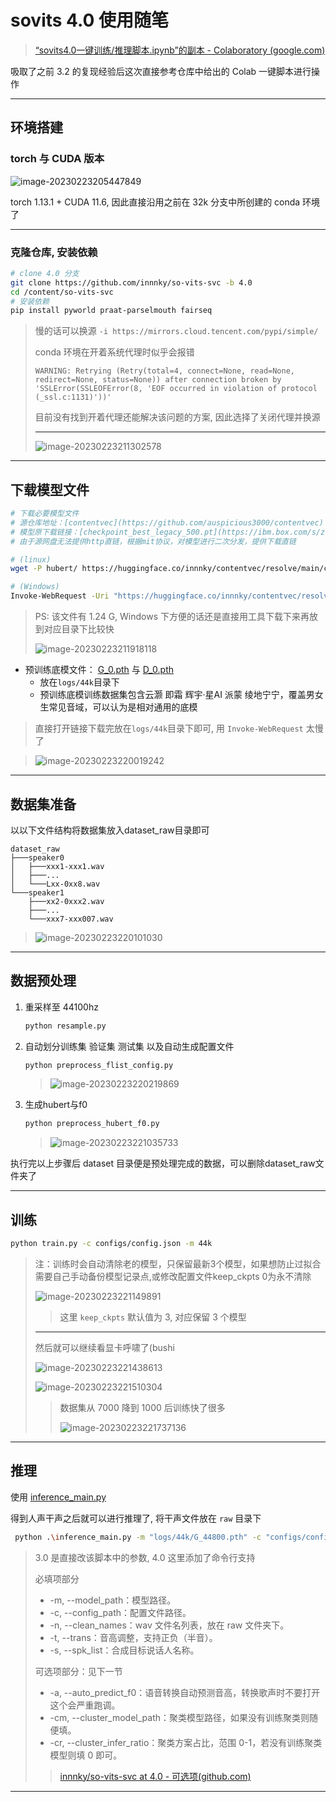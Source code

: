 # sovits 4.0 使用随笔

> [“sovits4.0一键训练/推理脚本.ipynb”的副本 - Colaboratory (google.com)](https://colab.research.google.com/drive/1clafh5_PDACuVBQwT32cUV-j9WSU96wB#scrollTo=LS0OPRkL4Pme)

吸取了之前 3.2 的复现经验后这次直接参考仓库中给出的 Colab 一键脚本进行操作

---

## 环境搭建

### torch  与 CUDA 版本

![image-20230223205447849](http://cdn.ayusummer233.top/DailyNotes/202302232054889.png)

torch 1.13.1 + CUDA 11.6, 因此直接沿用之前在 32k 分支中所创建的 conda 环境了

---

### 克隆仓库, 安装依赖

```bash
# clone 4.0 分支
git clone https://github.com/innnky/so-vits-svc -b 4.0
cd /content/so-vits-svc
# 安装依赖
pip install pyworld praat-parselmouth fairseq
```

> 慢的话可以换源 `-i https://mirrors.cloud.tencent.com/pypi/simple/`
>
>  conda 环境在开着系统代理时似乎会报错
>
> ```
> WARNING: Retrying (Retry(total=4, connect=None, read=None, redirect=None, status=None)) after connection broken by 'SSLError(SSLEOFError(8, 'EOF occurred in violation of protocol (_ssl.c:1131)'))'
> ```
>
> 目前没有找到开着代理还能解决该问题的方案, 因此选择了关闭代理并换源
>
> ---
>
> ![image-20230223211302578](http://cdn.ayusummer233.top/DailyNotes/202302232113617.png)

---

## 下载模型文件

```bash
# 下载必要模型文件
# 源仓库地址：[contentvec](https://github.com/auspicious3000/contentvec)
# 模型原下载链接：[checkpoint_best_legacy_500.pt](https://ibm.box.com/s/z1wgl1stco8ffooyatzdwsqn2psd9lrr)
# 由于源网盘无法提供http直链，根据mit协议，对模型进行二次分发，提供下载直链

# (linux)
wget -P hubert/ https://huggingface.co/innnky/contentvec/resolve/main/checkpoint_best_legacy_500.pt

# (Windows)
Invoke-WebRequest -Uri "https://huggingface.co/innnky/contentvec/resolve/main/checkpoint_best_legacy_500.pt" -OutFile ".\hubert\checkpoint_best_legacy_500.pt"
```

> PS: 该文件有 1.24 G, Windows 下方便的话还是直接用工具下载下来再放到对应目录下比较快
>
> ![image-20230223211918118](http://cdn.ayusummer233.top/DailyNotes/202302232119160.png)

- 预训练底模文件： [G_0.pth](https://huggingface.co/innnky/sovits_pretrained/resolve/main/sovits4/G_0.pth) 与 [D_0.pth](https://huggingface.co/innnky/sovits_pretrained/resolve/main/sovits4/D_0.pth)
  - 放在`logs/44k`目录下
  - 预训练底模训练数据集包含云灏 即霜 辉宇·星AI 派蒙 绫地宁宁，覆盖男女生常见音域，可以认为是相对通用的底模

> 直接打开链接下载完放在`logs/44k`目录下即可, 用  `Invoke-WebRequest` 太慢了

> ![image-20230223220019242](http://cdn.ayusummer233.top/DailyNotes/202302232200265.png)

---

## 数据集准备

以以下文件结构将数据集放入dataset_raw目录即可

```
dataset_raw
├───speaker0
│   ├───xxx1-xxx1.wav
│   ├───...
│   └───Lxx-0xx8.wav
└───speaker1
    ├───xx2-0xxx2.wav
    ├───...
    └───xxx7-xxx007.wav
```

> ![image-20230223220101030](http://cdn.ayusummer233.top/DailyNotes/202302232201043.png)

---

## 数据预处理

1. 重采样至 44100hz

   ```bash
   python resample.py
   ```

2. 自动划分训练集 验证集 测试集 以及自动生成配置文件

   ```bash
   python preprocess_flist_config.py
   ```

   > ![image-20230223220219869](http://cdn.ayusummer233.top/DailyNotes/202302232202899.png)

3. 生成hubert与f0

   ```bash
   python preprocess_hubert_f0.py
   ```

   > ![image-20230223221035733](http://cdn.ayusummer233.top/DailyNotes/202302232210765.png)

执行完以上步骤后 dataset 目录便是预处理完成的数据，可以删除dataset_raw文件夹了

---

## 训练

```bash
python train.py -c configs/config.json -m 44k
```

> 注：训练时会自动清除老的模型，只保留最新3个模型，如果想防止过拟合需要自己手动备份模型记录点,或修改配置文件keep_ckpts 0为永不清除
>
> ![image-20230223221149891](http://cdn.ayusummer233.top/DailyNotes/202302232211918.png)
>
> > 这里 `keep_ckpts` 默认值为 3, 对应保留 3 个模型
>
> ---
>
> 然后就可以继续看显卡呼啸了(bushi
>
> ![image-20230223221438613](http://cdn.ayusummer233.top/DailyNotes/202302232214653.png)
>
> ![image-20230223221510304](http://cdn.ayusummer233.top/DailyNotes/202302232215352.png)
>
> > 数据集从 7000 降到 1000 后训练快了很多
> >
> > ![image-20230223221737136](http://cdn.ayusummer233.top/DailyNotes/202302232217152.png)

---

## 推理

使用 [inference_main.py](https://github.com/innnky/so-vits-svc/blob/4.0/inference_main.py)

得到人声干声之后就可以进行推理了, 将干声文件放在 `raw` 目录下

```bash
 python .\inference_main.py -m "logs/44k/G_44800.pth" -c "configs/config.json" -n "1_op_short_(Vocals).wav" -t 0 -s "luna"
```

> 3.0 是直接改该脚本中的参数, 4.0 这里添加了命令行支持
>
> 必填项部分
>
> - -m, --model_path：模型路径。
> - -c, --config_path：配置文件路径。
> - -n, --clean_names：wav 文件名列表，放在 raw 文件夹下。
> - -t, --trans：音高调整，支持正负（半音）。
> - -s, --spk_list：合成目标说话人名称。
>
> 可选项部分：见下一节
>
> - -a, --auto_predict_f0：语音转换自动预测音高，转换歌声时不要打开这个会严重跑调。
> - -cm, --cluster_model_path：聚类模型路径，如果没有训练聚类则随便填。
> - -cr, --cluster_infer_ratio：聚类方案占比，范围 0-1，若没有训练聚类模型则填 0 即可。
>
> > [innnky/so-vits-svc at 4.0 - 可选项(github.com)](https://github.com/innnky/so-vits-svc/tree/4.0#可选项)

---



​	

